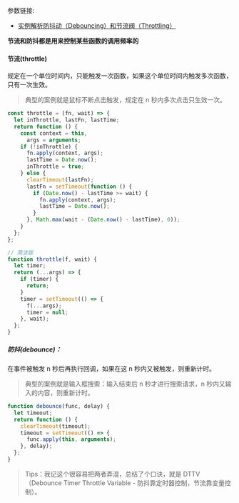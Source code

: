 参数链接:

- [实例解析防抖动（Debouncing）和节流阀（Throttling）](http://www.css88.com/archives/7010)

**节流和防抖都是用来控制某些函数的调用频率的**

#### 节流(throttle)

规定在一个单位时间内，只能触发一次函数，如果这个单位时间内触发多次函数，只有一次生效。

> 典型的案例就是鼠标不断点击触发，规定在 n 秒内多次点击只生效一次。

```js
const throttle = (fn, wait) => {
  let inThrottle, lastFn, lastTime;
  return function () {
    const context = this,
      args = arguments;
    if (!inThrottle) {
      fn.apply(context, args);
      lastTime = Date.now();
      inThrottle = true;
    } else {
      clearTimeout(lastFn);
      lastFn = setTimeout(function () {
        if (Date.now() - lastTime >= wait) {
          fn.apply(context, args);
          lastTime = Date.now();
        }
      }, Math.max(wait - (Date.now() - lastTime), 0));
    }
  };
};

// 简洁版
function throttle(f, wait) {
  let timer;
  return (...args) => {
    if (timer) {
      return;
    }
    timer = setTimeout(() => {
      f(...args);
      timer = null;
    }, wait);
  };
}
```

##### 防抖(debounce)：

在事件被触发 n 秒后再执行回调，如果在这 n 秒内又被触发，则重新计时。

> 典型的案例就是输入框搜索：输入结束后 n 秒才进行搜索请求，n 秒内又输入的内容，则重新计时。

```js
function debounce(func, delay) {
  let timeout;
  return function () {
    clearTimeout(timeout);
    timeout = setTimeout(() => {
      func.apply(this, arguments);
    }, delay);
  };
}
```

> Tips：我记这个很容易把两者弄混，总结了个口诀，就是 DTTV（Debounce Timer Throttle Variable - 防抖靠定时器控制，节流靠变量控制）。
